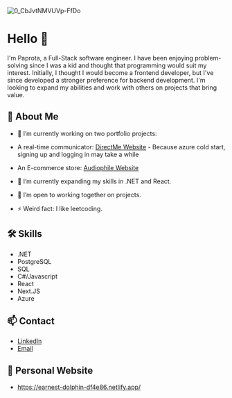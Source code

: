 
![0_CbJvtNMVUVp-FfDo](https://github.com/Paprota404/Paprota404/assets/153768290/6c657a30-5e30-41c6-8c5f-4c373d862a57)
# Hello 👋

I'm Paprota, a Full-Stack software engineer. 
I have been enjoying problem-solving since I was a kid and thought that programming would suit my interest.
Initially, I thought I would become a frontend developer, but I've since developed a stronger preference for backend development.
I'm looking to expand my abilities and work with others on projects that bring value.

## 🚀 About Me

- 🔭 I’m currently working on two portfolio projects:
- A real-time communicator: [DirectMe Website](https://directme-eta.vercel.app/) - Because azure cold start, signing up and logging in may take a while
- An E-commerce store: [Audiophile Website](https://audiophile-e-commerce-site.vercel.app/)

- 🌱 I’m currently expanding my skills in .NET and React.
- 👯 I’m open to working together on projects.
- ⚡ Weird fact: I like leetcoding.

## 🛠️ Skills

- .NET
- PostgreSQL
- SQL
- C#/Javascript
- React
- Next.JS
- Azure

## 📫 Contact

- [LinkedIn](https://www.linkedin.com/in/pawe%C5%82-pro%C4%87-1704702bb/)
- [Email](paprota404@gmail.com)

## 👋 Personal Website

- https://earnest-dolphin-df4e86.netlify.app/
